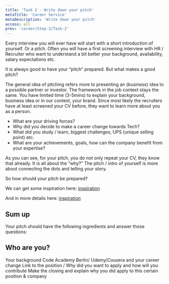 ```yaml
---
title: 'Task 2 - Write down your pitch'
metaTitle: 'Career Service'
metaDescription: 'Write down your pitch'
access: all
prev: 'career/Step-3/Task-2'
---
```


Every interview you will ever have will start with a short introduction of yourself. Or a pitch.
Often you will have a first screening interview with HR / Recruiter who want to understand a bit better your background, availability, salary expectations etc.

It is always good to have your “pitch” prepared. But what makes a good pitch?

The general idea of pitching refers more to presenting an (business) idea to a possible partner or investor. The framework in the job context stays the same. You have limited time (3-5mins) to explain your background, business idea or in our context, your brand.
Since most likely the recruiters have at least screened your CV before, they want to learn more about you as a person.

- What are your driving forces?
- Why did you decide to make a career change towards Tech?
- What did you study / learn, biggest challenges, UPS (unique selling point)  etc.
- What are your achievements, goals, how can the company benefit from your expertise?

As you can see, for your pitch, you do not only repeat your CV, they know that already. It is all about the “why?” The pitch / intro of yourself is more about connecting the dots and telling your story.

So how should your pitch be prepared?

We can get some inspiration here:
[inspiration](https://www.youtube.com/watch?v=Oy6S0iTZx54)

And in more details here:
[inspiration](https://careersidekick.com/best-elevator-pitch/)

## Sum up

Your pitch should have the following ingredients and answer those questions:

## Who are you?

Your background
Code Academy Berlin/ Udemy/Cousera and your career change
Link to the position / Why did you want to apply and how will you contribute
Make the closing and explain why you did apply to this certain position & company